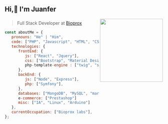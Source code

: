 <h2>Hi,👋 I'm Juanfer</h2>
<img align='right' src="https://media.giphy.com/media/Q7SKqn3G97xpmfSOvG/giphy.gif" width="200">


### 
> Full Stack Developer at [Bioprox](https://bioprox.es)

```javascript
const aboutMe = {
   pronouns: "He" | "Him",
   code: ["PHP", "Javascript", "HTML", "CSS", "Java", "Python", "Perl"],
   technologies: {
      frontEnd: {
         js: ["React", "Jquery"],
         css: ["Bootstrap", "Material Design", "sass"],
         php-template-engine : ["twig", "smarty"]
      },
      backEnd: {
         js: ["Node", "Express"],
         php: ["Symfony"],
      },
      databases: ["MongoDB", "MySQL", "mariaDB"],
      e-commerce: ["Prestashop"]
      misc: ["IA", "Linux", "Arduino"]
   },
   currentOccupation: ["Bioprox labs"],
};
```


<!---
juanfegc/juanfegc is a ✨ special ✨ repository because its `README.md` (this file) appears on your GitHub profile.
You can click the Preview link to take a look at your changes.
--->
